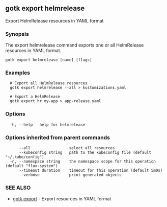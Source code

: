 ## gotk export helmrelease

Export HelmRelease resources in YAML format

### Synopsis

The export helmrelease command exports one or all HelmRelease resources in YAML format.

```
gotk export helmrelease [name] [flags]
```

### Examples

```
  # Export all HelmRelease resources
  gotk export helmrelease --all > kustomizations.yaml

  # Export a HelmRelease
  gotk export hr my-app > app-release.yaml

```

### Options

```
  -h, --help   help for helmrelease
```

### Options inherited from parent commands

```
      --all                 select all resources
      --kubeconfig string   path to the kubeconfig file (default "~/.kube/config")
  -n, --namespace string    the namespace scope for this operation (default "flux-system")
      --timeout duration    timeout for this operation (default 5m0s)
      --verbose             print generated objects
```

### SEE ALSO

* [gotk export](gotk_export.md)	 - Export resources in YAML format

